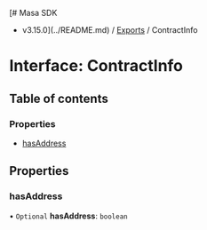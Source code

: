 [# Masa SDK
 - v3.15.0](../README.md) / [Exports](../modules.md) / ContractInfo

# Interface: ContractInfo

## Table of contents

### Properties

- [hasAddress](ContractInfo.md#hasaddress)

## Properties

### hasAddress

• `Optional` **hasAddress**: `boolean`
